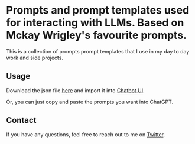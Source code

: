 # Prompts and prompt templates used for interacting with LLMs. Based on Mckay Wrigley's favourite prompts.

This is a collection of prompts prompt templates that I use in my day to day work and side projects.


## Usage

Download the json file [here](https://drive.google.com/file/d/142KoReNVMeoqcaZ3Njj9ltnadnEXAmCo/view?usp=sharing) and import it into [Chatbot UI](https://www.chatbotui.com/).

Or, you can just copy and paste the prompts you want into ChatGPT.


## Contact

If you have any questions, feel free to reach out to me on [Twitter](https://twitter.com/peaky8linders).
